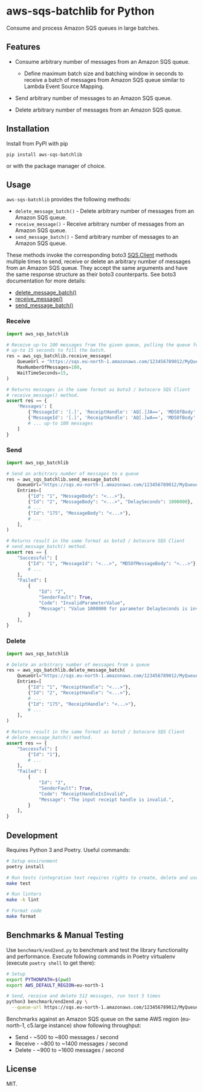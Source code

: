 # aws-sqs-batchlib for Python

Consume and process Amazon SQS queues in large batches.

## Features

* Consume arbitrary number of messages from an Amazon SQS queue.

  * Define maximum batch size and batching window in seconds to receive a batch
    of messages from Amazon SQS queue similar to Lambda Event Source Mapping.

* Send arbitrary number of messages to an Amazon SQS queue.

* Delete arbitrary number of messages from an Amazon SQS queue.


## Installation

Install from PyPI with pip

```
pip install aws-sqs-batchlib
```

or with the package manager of choice.

## Usage

`aws-sqs-batchlib` provides the following methods:

* `delete_message_batch()` - Delete arbitrary number of messages from an Amazon SQS queue.
* `receive_message()` - Receive arbitrary number of messages from an Amazon SQS queue.
* `send_message_batch()` - Send arbitrary number of messages to an Amazon SQS queue.

These methods invoke the corresponding boto3 [SQS.Client](https://boto3.amazonaws.com/v1/documentation/api/latest/reference/services/sqs.html#client)
methods multiple times to send, receive or delete an arbitrary number of messages from an Amazon SQS queue. They accept the same arguments and have
the same response structure as their boto3 counterparts. See boto3 documentation for more details:

* [delete_message_batch()](https://boto3.amazonaws.com/v1/documentation/api/latest/reference/services/sqs.html#SQS.Client.delete_message_batch)
* [receive_message()](https://boto3.amazonaws.com/v1/documentation/api/latest/reference/services/sqs.html#SQS.Client.receive_message)
* [send_message_batch()](https://boto3.amazonaws.com/v1/documentation/api/latest/reference/services/sqs.html#SQS.Client.send_message_batch)

### Receive

```python
import aws_sqs_batchlib

# Receive up-to 100 messages from the given queue, polling the queue for
# up-to 15 seconds to fill the batch.
res = aws_sqs_batchlib.receive_message(
    QueueUrl = "https://sqs.eu-north-1.amazonaws.com/123456789012/MyQueue",
    MaxNumberOfMessages=100,
    WaitTimeSeconds=15,
)

# Returns messages in the same format as boto3 / botocore SQS Client
# receive_message() method.
assert res == {
    'Messages': [
        {'MessageId': '[.]', 'ReceiptHandle': 'AQ[.]JA==', 'MD5OfBody': '[.]', 'Body': '[.]'},
        {'MessageId': '[.]', 'ReceiptHandle': 'AQ[.]wA==', 'MD5OfBody': '[.]', 'Body': '[.]'}
        # ... up-to 100 messages
    ]
}
```

### Send

```python
import aws_sqs_batchlib

# Send an arbitrary number of messages to a queue
res = aws_sqs_batchlib.send_message_batch(
    QueueUrl="https://sqs.eu-north-1.amazonaws.com/123456789012/MyQueue",
    Entries=[
        {"Id": "1", "MessageBody": "<...>"},
        {"Id": "2", "MessageBody": "<...>", "DelaySeconds": 1000000},
        # ...
        {"Id": "175", "MessageBody": "<...>"},
        # ...
    ],
)

# Returns result in the same format as boto3 / botocore SQS Client
# send_message_batch() method.
assert res == {
    "Successful": [
        {"Id": "1", "MessageId": "<...>", "MD5OfMessageBody": "<...>"},
        # ...
    ],
    "Failed": [
        {
            "Id": "2",
            "SenderFault": True,
            "Code": "InvalidParameterValue",
            "Message": "Value 1000000 for parameter DelaySeconds is invalid. Reason: DelaySeconds must be >= 0 and <= 900.",
        }
    ],
}
```

### Delete

```python
import aws_sqs_batchlib

# Delete an arbitrary number of messages from a queue
res = aws_sqs_batchlib.delete_message_batch(
    QueueUrl="https://sqs.eu-north-1.amazonaws.com/123456789012/MyQueue",
    Entries=[
        {"Id": "1", "ReceiptHandle": "<...>"},
        {"Id": "2", "ReceiptHandle": "<...>"},
        # ...
        {"Id": "175", "ReceiptHandle": "<...>"},
        # ...
    ],
)

# Returns result in the same format as boto3 / botocore SQS Client
# delete_message_batch() method.
assert res == {
    "Successful": [
        {"Id": "1"},
        # ...
    ],
    "Failed": [
        {
            "Id": "2",
            "SenderFault": True,
            "Code": "ReceiptHandleIsInvalid",
            "Message": "The input receipt handle is invalid.",
        }
    ],
}
```


## Development

Requires Python 3 and Poetry. Useful commands:

```bash
# Setup environment
poetry install

# Run tests (integration test requires rights to create, delete and use DynamoDB tables)
make test

# Run linters
make -k lint

# Format code
make format
```

## Benchmarks & Manual Testing

Use `benchmark/end2end.py` to benchmark and test the library functionality and performance. Execute following commands in Poetry virtualenv (execute `poetry shell` to get there):

```bash
# Setup
export PYTHONPATH=$(pwd)
export AWS_DEFAULT_REGION=eu-north-1

# Send, receive and delete 512 messages, run test 5 times
python3 benchmark/end2end.py \
  --queue-url https://sqs.eu-north-1.amazonaws.com/123456789012/MyQueue --num-messages 512 --iterations 5
```

Benchmarks against an Amazon SQS queue on the same AWS region (eu-north-1, c5.large instance) show following
throughput:

* Send - ~500 to ~800 messages / second
* Receive - ~800 to ~1400 messages / second
* Delete - ~900 to ~1600 messages / second

## License

MIT.